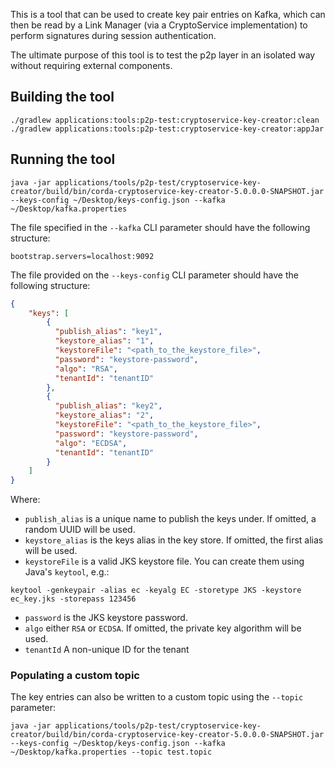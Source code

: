 This is a tool that can be used to create key pair entries on Kafka, which can then be read by a Link Manager (via a CryptoService implementation) to perform signatures during session authentication.

The ultimate purpose of this tool is to test the p2p layer in an isolated way without requiring external components.

## Building the tool
```
./gradlew applications:tools:p2p-test:cryptoservice-key-creator:clean
./gradlew applications:tools:p2p-test:cryptoservice-key-creator:appJar
```

## Running the tool

```
java -jar applications/tools/p2p-test/cryptoservice-key-creator/build/bin/corda-cryptoservice-key-creator-5.0.0.0-SNAPSHOT.jar --keys-config ~/Desktop/keys-config.json --kafka ~/Desktop/kafka.properties
```

The file specified in the `--kafka` CLI parameter should have the following structure:
```
bootstrap.servers=localhost:9092
```

The file provided on the `--keys-config` CLI parameter should have the following structure:
```json
{
    "keys": [
        {
          "publish_alias": "key1",
          "keystore_alias": "1",
          "keystoreFile": "<path_to_the_keystore_file>",
          "password": "keystore-password",
          "algo": "RSA",
          "tenantId": "tenantID"
        },
        {
          "publish_alias": "key2",
          "keystore_alias": "2",
          "keystoreFile": "<path_to_the_keystore_file>",
          "password": "keystore-password",
          "algo": "ECDSA",
          "tenantId": "tenantID"
        }
    ]
}
```
Where:
* `publish_alias` is a unique name to publish the keys under. If omitted, a random UUID will be used.
* `keystore_alias` is the keys alias in the key store. If omitted, the first alias will be used.
* `keystoreFile` is a valid JKS keystore file. You can create them using Java's `keytool`, e.g.:
```
keytool -genkeypair -alias ec -keyalg EC -storetype JKS -keystore ec_key.jks -storepass 123456
```
* `password` is the JKS keystore password.
* `algo` either `RSA` or `ECDSA`. If omitted, the private key algorithm will be used.
* `tenantId` A non-unique ID for the tenant

### Populating a custom topic

The key entries can also be written to a custom topic using the `--topic` parameter:
```
java -jar applications/tools/p2p-test/cryptoservice-key-creator/build/bin/corda-cryptoservice-key-creator-5.0.0.0-SNAPSHOT.jar --keys-config ~/Desktop/keys-config.json --kafka ~/Desktop/kafka.properties --topic test.topic
```
